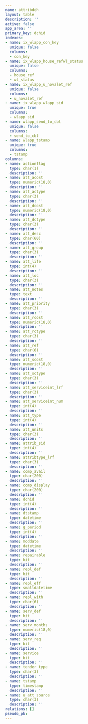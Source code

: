 ```yaml
---
name: attribdch
layout: table
description: ''
active: false
app_area: ''
primary_key: dchid
indexes:
- name: ix_wlapp_con_key
  unique: false
  columns:
  - con_key
- name: ix_wlapp_house_refwl_status
  unique: false
  columns:
  - house_ref
  - wl_status
- name: ix_wlapp_u_novalet_ref
  unique: false
  columns:
  - u_novalet_ref
- name: ix_wlapp_wlapp_sid
  unique: true
  columns:
  - wlapp_sid
- name: wlapp_send_to_cbl
  unique: false
  columns:
  - send_to_cbl
- name: wlapp_tstamp
  unique: true
  columns:
  - tstamp
columns:
- name: actionflag
  type: char(1)
  description: ''
- name: att_acost
  type: numeric(18,0)
  description: ''
- name: att_actype
  type: char(3)
  description: ''
- name: att_dcost
  type: numeric(18,0)
  description: ''
- name: att_dctype
  type: char(3)
  description: ''
- name: att_desc
  type: char(60)
  description: ''
- name: att_group
  type: char(3)
  description: ''
- name: att_life
  type: int(4)
  description: ''
- name: att_loc
  type: char(3)
  description: ''
- name: att_notes
  type: text
  description: ''
- name: att_priority
  type: char(3)
  description: ''
- name: att_rcost
  type: numeric(18,0)
  description: ''
- name: att_rctype
  type: char(3)
  description: ''
- name: att_ref
  type: char(6)
  description: ''
- name: att_scost
  type: numeric(18,0)
  description: ''
- name: att_sctype
  type: char(3)
  description: ''
- name: att_serviceint_lrf
  type: char(3)
  description: ''
- name: att_serviceint_num
  type: int(4)
  description: ''
- name: att_type
  type: int(4)
  description: ''
- name: att_units
  type: char(3)
  description: ''
- name: attrib_sid
  type: int(4)
  description: ''
- name: attribtype_lrf
  type: char(3)
  description: ''
- name: comp_avail
  type: char(200)
  description: ''
- name: comp_display
  type: char(200)
  description: ''
- name: dchid
  type: int(4)
  description: ''
- name: dtstamp
  type: datetime
  description: ''
- name: g_period
  type: int(4)
  description: ''
- name: moddate
  type: datetime
  description: ''
- name: repairable
  type: bit
  description: ''
- name: repl_def
  type: bit
  description: ''
- name: repl_eff
  type: smalldatetime
  description: ''
- name: repl_with
  type: char(6)
  description: ''
- name: serv_def
  type: bit
  description: ''
- name: serv_months
  type: numeric(18,0)
  description: ''
- name: serv_req
  type: bit
  description: ''
- name: service
  type: bit
  description: ''
- name: tender_type
  type: char(3)
  description: ''
- name: tstamp
  type: timestamp
  description: ''
- name: u_att_source
  type: char(3)
  description: ''
relations: []
pseudo_pk: 
---
```


